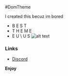 #DomTheme  

I created this becuz im bored 
* B E S T 
* T H E M E
* E U \ U S
![alt text](https://cdn.discordapp.com/attachments/546378006457876490/841397536383434782/Screenshot_11.png)
### Links
* [Discord](https://discord.gg/uVWbQKxJZA)


**Enjoy**
